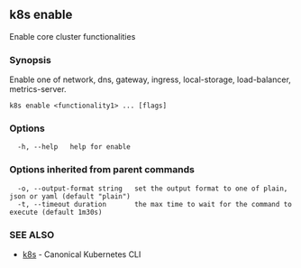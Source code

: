 ## k8s enable

Enable core cluster functionalities

### Synopsis

Enable one of network, dns, gateway, ingress, local-storage, load-balancer, metrics-server.

```
k8s enable <functionality1> ... [flags]
```

### Options

```
  -h, --help   help for enable
```

### Options inherited from parent commands

```
  -o, --output-format string   set the output format to one of plain, json or yaml (default "plain")
  -t, --timeout duration       the max time to wait for the command to execute (default 1m30s)
```

### SEE ALSO

* [k8s](k8s.md)	 - Canonical Kubernetes CLI

